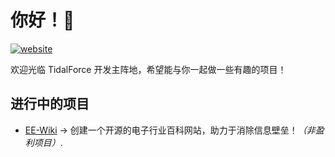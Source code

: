 # 你好！🥳

<a href="https://github.com/EE-Wiki/.github/blob/main/profile/README-en.md"><img src="https://img.shields.io/badge/README-EN-pink?style=flat-square" alt="website"/></a>

欢迎光临 TidalForce 开发主阵地，希望能与你一起做一些有趣的项目！

## 进行中的项目

* [EE-Wiki](https://github.com/EE-Wiki/EE-Wiki) -> 创建一个开源的电子行业百科网站，助力于消除信息壁垒！*（非盈利项目）*.
